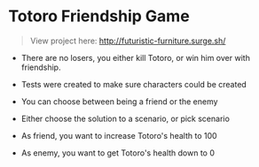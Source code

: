 # Totoro Friendship Game

> View project here: http://futuristic-furniture.surge.sh/

* There are no losers, you either kill Totoro, or win him over with friendship.

* Tests were created to make sure characters could be created

* You can choose between being a friend or the enemy

* Either choose the solution to a scenario, or pick scenario

* As friend, you want to increase Totoro's health to 100

* As enemy, you want to get Totoro's health down to 0